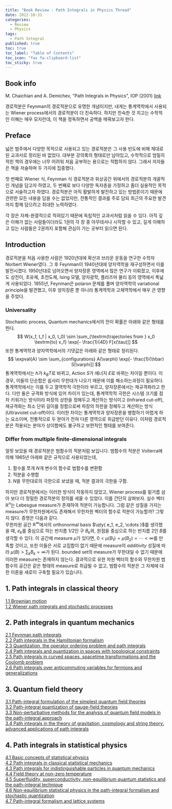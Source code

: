 ```yaml
---
title: "Book Review : Path Integrals in Physics Thread"
date: 2022-10-31
categories:
  - Review
  - Physics
tags:
  - Path Integral
published: true
toc: true
toc_label: "Table of Contents"
toc_icon: "fas fa-clipboard-list"
toc_sticky: true
---
```


## Book info
M. Chaichian and A. Demichev, "Path Integrals in Physics", IOP (2001) [link](https://www.routledge.com/Path-Integrals-in-Physics-Volume-I-Stochastic-Processes-and-Quantum-Mechanics/Chaichian-Demichev/p/book/9780367397142?fbclid=IwAR2gKu02koWfBAu2eJGgg4jo4sXHoFHSBMhtbI30P835p8tlynQ26RoiijU)

경로적분은 Feynman의 경로적분으로 유명한 개념이지만, 내게는 통계역학에서 사용되는 Wiener process에서의 경로적분이 더 친숙하다. 
하지만 친숙한 것 치고는 수학적인 이해는 매우 모자란데, 이 책을 정독하면서 공백을 메꿔보고자 한다. 

## Preface
넓은 범주에서 다양한 목적으로 사용되고 있는 경로적분은 그 사용 빈도에 비해 제대로 된 교과서로 정리된 바 없었다. 대부분 강의록의 형태로만 남아있고, 수학적으로 엄밀히 적힌 책의 경우에는 너무 어려워 처음 공부하는 용으로는 적합하지 않다. 그래서 저자들은 책을 저술하며 두 가지에 집중했다. 

첫 번째로 Wiener 식, Feynman 식 경로적분과 위상공간 위에서의 경로적분의 개괄적인 개념을 담고자 하였고,
두 번째로 보다 다양한 독자층을 가정하고 좀더 실용적인 목적으로 서술하고자 하였다.
경로적분은 아직 활발하게 발전하고 있는 방법론이기 때문에 관련한 모든 내용을 담을 수는 없었지만,
전통적인 결과를 주로 담되 최근의 주요한 발견까지 함께 담으려고 최대한 노력하였다. 

각 장은 자체-완결적으로 적혀있기 때문에 독립적인 교과서처럼 읽을 수 있다. 
아직 깊은 이해가 없는 사람들이더라도 1권의 각 장 중 아무데서나 시작할 수 있고, 
깊게 이해하고 있는 사람들은 2권까지 포함해 관심이 가는 곳부터 읽으면 된다. 

## Introduction
경로적분을 처음 사용한 사람은 1920년대에 확산과 브라운 운동을 연구한 수학자 Norbert Wiener였다. 
그 후 Feynman이 1940년대에 양자역학을 재구성하면서 이를 발전시켰다. 
1950년대로 넘어오면서 양자장론 영역에서 많은 연구가 이뤄졌고, 이후에도 상전이, 초유체, 초전도체, Ising 모델, 양자광학, 플라즈마 물리 등의 영역에서 폭넓게 사용되었다.
1955년, Feynman은 polaron 문제를 풀며 양자역학의 variational principle을 발견했고, 이후 양자장론 뿐 아니라 통계역학과 고체역학에서 매우 큰 영향을 주었다.

### Universality
Stochastic process, Quantum mechanics에서의 전이 확률은 아래와 같은 형태를 띈다. 
$$
  W(x_f, t_f | x_0, t_0) \sim \sum_{\textrm{trajectories from } x_0 \textrm{to} x_f} \exp[- \frac{1}{4D} F[x(\tau)]]
$$
또한 통계역학과 양자역학에서의 기댓값은 아래와 같은 형태로 정리된다. 
$$
  \expval{A} \sim \sum_{configurations} A(\varphi) \exp[- \frac{1}{\hbar} S[\varphi]]
$$
통계역학에서는 $\hbar$가 $k_B T$로 바뀌고, Action $S$가 에너지 $E$로 바뀌는 차이일 뿐이다. 
이 경우, 이들의 단순합은 쉽사리 무한대가 나오기 때문에 이를 해소하는과정이 필요하다. 통계역학에서는 이를 두고 열역학적 극한이라 부르고, 양자장론에서는 재규격화라고 한다. 
다만 둘은 규격화 방식에 있어 차이가 있는데, 통계역학적 극한은 시스템 크기를 점차 키워가는 방식이라 파장의 상한을 정해두고 계산하는 방식이고 (Infrared cut-off), 
재규격화는 최소 단위 길이를 정함으로써 파장의 하한을 정해두고 계산하는 방식(Ultraviolet cut-off)이다. 
이러한 차이는 통계역학과 양자장론을 병합하기 어렵게 하는 요소이며, 전통적으로 두 분야가 전혀 다른 영역으로 취급받던 이유다.
이처럼 경로적분은 적용되는 분야가 상이함에도 불구하고 보편적인 형태를 보여준다.

### Differ from multiple finite-dimensional integrals
얼핏 보았을 때 경로적분은 범함수의 적분처럼 보입니다.
범함수의 적분은 Volterra에 의해 1965년 아래롸 같은 규칙으로 사용되었는데,
1. 함수를 쪼개 $N$개 변수의 함수로 범함수를 변환함
2. 적분을 수행함
3. $N$을 무한대로의 극한으로 보냈을 때, 적분 결과의 극한을 구함. 

하지만 경로적분에서는 이러한 방식이 작동하지 않았고, Wiener process를 밑거름 삼아 보다 더 정밀한 경로적분의 정의를 세울 수 있었다.
이를 간단히 살펴보자. 
실수 벡터 $\mathbb{R}^n$는 Lebesgue measure가 존재하여 적분이 가능합니다. 그럼 같은 성질을 가지는 measure가 무한차원에서도 존재해서 무한차원 벡터의 함수로 적분이 가능할까?
그렇지 않다. 증명은 다음과 같다.  
무한차원 공간 $\mathbb{R}^\infty$에서의 orthonormal basis $\qty{ e_1, e_2, \cdots }$를 생각했을 때,
$e_k$를 중심으로 하는 반지름 $1/2$인 구 $B_k$와, 원점을 중심으로 하는 반지름 $2$인 $B$를 생각할 수 있다.
이 공간에 measure $\mu$가 있다면, $0 < \mu(B_1) = \mu(B_2) = \cdots < \infty$를 만족할 것이고, 
또한 이들은 서로 교집합이 없기 때문에 measure의 $additivity$ 성질에 따라 $\mu(B) > \sum_k B_k =  \infty$가 된다. 
bounded set의 measure가 무한대일 수 없기 때문에 이러한 measure는 존재하지 않는다. 
결과적으로 유한 차원 벡터의 함수와 무한차원 범함수의 공간은 같은 형태의 measure로 취급될 수 없고, 범함수의 적분은 그 자체에 대한 이론을 새로이 구축할 필요가 있습니다.




## 1. Path integrals in classical theory
[1.1 Brownian motion]()  
[1.2 Wiener path integrals and stochastic processes]()  

## 2. Path integrals in quantum mechanics
[2.1 Feynman path integrals]()  
[2.2 Path integrals in the Hamiltonian formalism]()  
[2.3 Quantization, the operator ordering problem and path integrals]()  
[2.4 Path integrals and quantization in spaces with topological constraints]()  
[2.5 Path integrals in curved spaces, spacetime transformations and the Coulomb problem]()  
[2.6 Path integrals over anticommuting variables for fermions and generalizations]()  

## 3. Quantum field theory
[3.1 Path-integral formulation of the simplest quantum field theories]()  
[3.2 Path-integral quantization of gauge-field theories]()  
[3.3 Non-perturbative methods for the analysis of quantum field models in the path-integral approach]()  
[3.4 Path integrals in the theory of gravitation, cosmology and string theory: advanced applications of path integrals]()  

## 4. Path integrals in statistical physics
[4.1 Basic concepts of statistical physics]()  
[4.2 Path integrals in classical statistical mechanics]()  
[4.3 Path integrals for indistinguishable particles in quantum mechanics]()  
[4.4 Field theory at non-zero temperature]()  
[4.5 Superfluidity, superconductivity, non-equilibrium quantum statistics and the path-integral technique]()  
[4.6 Non-equilibrium statistical physics in the path-integral formalism and stochastic quantization]()  
[4.7 Path-integral formalism and lattice systems]()  

